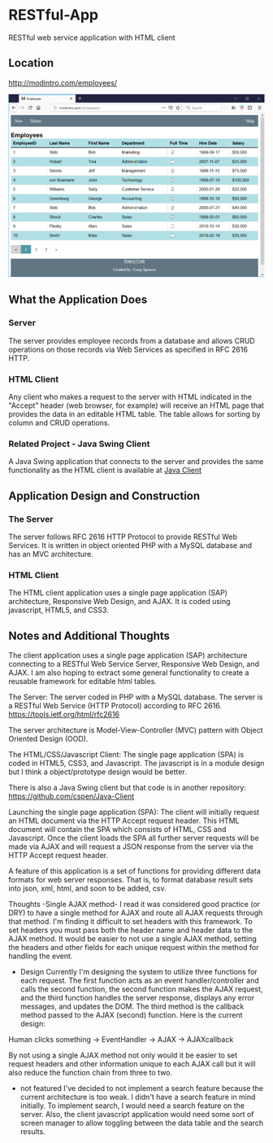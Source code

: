 # RESTful-App
RESTful web service application with HTML client

## Location
http://modintro.com/employees/

![Screenshot](https://github.com/cspen/RESTful-App/blob/master/screenshot.png)


## What the Application Does
### Server
The server provides employee records from a database and allows CRUD operations
on those records via Web Services as specified in RFC 2616 HTTP.

### HTML Client
Any client who makes a request to the server with HTML indicated in the "Accept"
header (web browser, for example) will receive an HTML page that provides the data in an editable
HTML table. The table allows for sorting by column and CRUD operations.

### Related Project - Java Swing Client
A Java Swing application that connects to the server and provides
the same functionality as the HTML client is available at
[Java Client](http://modintro.com/java/client/)

## Application Design and Construction
### The Server
The server follows RFC 2616 HTTP Protocol to provide RESTful Web Services.
It is written in object oriented PHP with a MySQL database and has
an MVC architecture.

### HTML Client
The HTML client application uses a single page application (SAP)
architecture, Responsive Web Design, and AJAX. It is coded using
javascript, HTML5, and CSS3.


## Notes and Additional Thoughts
The client application uses a single page application (SAP)
architecture connecting to a RESTful Web Service Server, Responsive Web Design, and AJAX. I am
also hoping to extract some general functionality to create a reusable
framework for editable html tables.

The Server:
The server coded in PHP with a MySQL database. The server is a
RESTful Web Service (HTTP Protocol) according to RFC 2616.
https://tools.ietf.org/html/rfc2616

The server architecture is Model-View-Controller (MVC) pattern with
Object Oriented Design (OOD).


The HTML/CSS/Javascript Client:
The single page application (SPA) is coded in HTML5, CSS3, and Javascript.
The javascript is in a module design but I think a object/prototype design
would be better.

There is also a Java Swing client but that code is in another repository:
https://github.com/cspen/Java-Client
 


Launching the single page application (SPA):
The client will initially request an HTML document via the HTTP Accept request
header. This HTML document will contain the SPA which consists of HTML, CSS and
Javascript. Once the client loads the SPA all further server requests will be
made via AJAX and will request a JSON response from the server via the HTTP
Accept request header.

A feature of this application is a set of functions
for providing different data formats for web server responses.
That is, to format database result sets into json, xml, html,
and soon to be added, csv.

Thoughts
-Single AJAX method-
I read it was considered good practice (or DRY) to have a single
method for AJAX and route all AJAX requests through that method.
I'm finding it difficult to set headers with this framework. To set
headers you must pass both the header name and header data to the
AJAX method. It would be easier to not use a single AJAX method, 
setting the headers and other fields for each unique request within
the method for handling the event.

* Design
Currently I'm designing the system to utilize three functions for each
request. The first function acts as an event handler/controller and
calls the second function, the second function makes the AJAX request,
and the third function handles the server response, displays any error
messages, and updates the DOM. The third method is the callback
method passed to the AJAX (second) function. Here is the current
design:

Human clicks something -> EventHandler -> AJAX -> AJAXcallback

By not using a single AJAX method not only would it be easier to
set request headers and other information unique to each AJAX call
but it will also reduce the function chain from three to two.

- not featured
I've decided to not implement a search feature because the current
architecture is too weak. I didn't have a search feature in mind 
initially. To implement search, I would need a search feature on the
server. Also, the client javascript application would need some sort
of screen manager to allow toggling between the data table and the
search results.